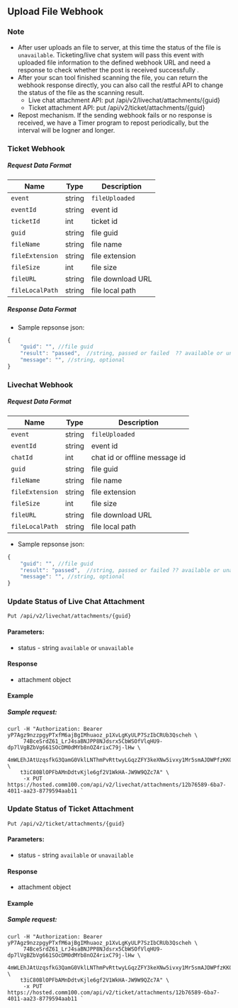 ## Upload File Webhook

### Note
- After user uploads an file to server, at this time the status of the file is `unavailable`. Ticketing/live chat system will pass this event with uploaded file information to the defined webhook URL and need a response to check whether the post is received successfully . 
- After your scan tool finished scanning the file,  you can return the webhook response directly, you can also  call the restful API to change the status of the file as the scanning result.
    - Live chat attachment API: put /api/v2/livechat/attachments/{guid}
    - Ticket attachment API: put /api/v2/ticket/attachments/{guid}
- Repost mechanism. If the sending webhook fails or no response is received,  we have a Timer program to repost periodically, but the interval will be logner and longer.


### Ticket Webhook
##### Request Data Format
  | Name | Type  | Description |
  | - | - | - |
  | `event` | string  | `fileUploaded` |
  | `eventId` | string  | event id |
  | `ticketId`| int | ticket id | 
  | `guid` | string  | file guid |
  | `fileName` | string  | file name |
  | `fileExtension` | string  | file extension |
  | `fileSize` | int | file size |
  | `fileURL` | string  | file download URL | 
  | `fileLocalPath` | string  | file local path | 
##### Response Data Format
- Sample repsonse json:
```javascript
{
    "guid": "", //file guid
    "result": "passed",  //string, passed or failed  ?? available or unavailable?? 
    "message": "", //string, optional
}
```

### Livechat Webhook
##### Request Data Format
  | Name | Type  | Description |
  | - | - | - |
  | `event` | string  | `fileUploaded` |
  | `eventId` | string  | event id |
  | `chatId`| int | chat id or offline message id| 
  | `guid` | string  | file guid |
  | `fileName` | string  | file name |
  | `fileExtension` | string  | file extension |
  | `fileSize` | int | file size |
  | `fileURL` | string  | file download URL | 
  | `fileLocalPath` | string  | file local path | 

- Sample repsonse json:
```javascript
{
    "guid": "", //file guid
    "result": "passed",  //string, passed or failed ?? available or unavailable?? 
    "message": "", //string, optional
}
```

### Update Status of Live Chat Attachment
`Put /api/v2/livechat/attachments/{guid}`

#### Parameters:
- status - string `available` or  `unavailable`

#### Response
- attachment object

#### Example
##### Sample request:
```shell
curl -H "Authorization: Bearer yP7Agz9nzzpgyPTxfM6ajBgIMhuaoz_p1XvLgKyULP7SzIbCRUb3Qscheh \ 
     74BceSrdZ61_LrJ4saBNJPP8NJdsrx5CbWSOfVlqHU9-dp7lVgBZbVg661SOcDM0dMYb8nOZ4rixC79j-lHw \ 
    4mWLEhJAtUzqsfkG3QamG0VklLNThmPvRttwyLGqzZFY3keXNw5ivxy1Mr5smAJDWPfzKKQZXJIkutNz4W \ 
    t3iC80BlOPFbAMnDdtvKjle6gf2V1WkHA-JW9W9QZc7A" \ 
     -x PUT  https://hosted.comm100.com/api/v2/livechat/attachments/12b76589-6ba7-4011-aa23-8779594aab11 `
```

### Update Status of Ticket Attachment
`Put /api/v2/ticket/attachments/{guid}`

#### Parameters:
- status - string `available` or  `unavailable`

#### Response
- attachment object

#### Example
##### Sample request:
```shell
curl -H "Authorization: Bearer yP7Agz9nzzpgyPTxfM6ajBgIMhuaoz_p1XvLgKyULP7SzIbCRUb3Qscheh \ 
     74BceSrdZ61_LrJ4saBNJPP8NJdsrx5CbWSOfVlqHU9-dp7lVgBZbVg661SOcDM0dMYb8nOZ4rixC79j-lHw \ 
    4mWLEhJAtUzqsfkG3QamG0VklLNThmPvRttwyLGqzZFY3keXNw5ivxy1Mr5smAJDWPfzKKQZXJIkutNz4W \ 
    t3iC80BlOPFbAMnDdtvKjle6gf2V1WkHA-JW9W9QZc7A" \ 
     -x PUT  https://hosted.comm100.com/api/v2/ticket/attachments/12b76589-6ba7-4011-aa23-8779594aab11 `
```
 
